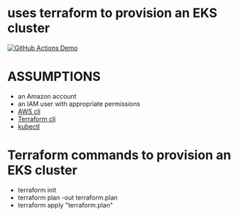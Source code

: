 # uses terraform to provision an EKS cluster

[![GitHub Actions Demo](https://github.com/morganism/aws-eks/actions/workflows/github-actions-demo.yml/badge.svg)](https://github.com/morganism/aws-eks/actions/workflows/github-actions-demo.yml)

# ASSUMPTIONS
- an Amazon account
- an IAM user with appropriate permissions
- [AWS cli](https://docs.aws.amazon.com/cli/latest/userguide/getting-started-install.html)
- [Terraform cli](https://learn.hashicorp.com/tutorials/terraform/install-cli)
- [kubectl](https://kubernetes.io/docs/reference/kubectl/)


# Terraform commands to provision an EKS cluster 

- terraform init
- terraform plan -out terraform.plan
- terraform apply "terraform.plan"

